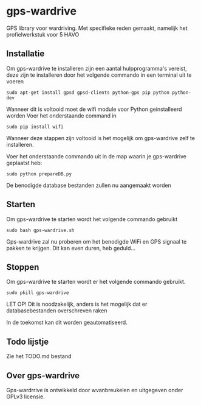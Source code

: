 # gps-wardrive
GPS library voor wardriving. Met specifieke reden gemaakt, namelijk het profielwerkstuk voor 5 HAVO

## Installatie

Om gps-wardrive te installeren zijn een aantal hulpprogramma's vereist, deze zijn te installeren door het volgende commando in een
terminal uit te voeren

```
sudo apt-get install gpsd gpsd-clients python-gps pip python python-dev
```

Wanneer dit is voltooid moet de wifi module voor Python geinstalleerd worden
Voer het onderstaande command in

```
sudo pip install wifi
```

Wanneer deze stappen zijn voltooid is het mogelijk om gps-wardrive zelf te installeren.

Voer het onderstaande commando uit in de map waarin je gps-wardrive geplaatst heb:

```
sudo python prepareDB.py
```

De benodigde database bestanden zullen nu aangemaakt worden

## Starten
Om gps-wardrive te starten wordt het volgende commando gebruikt

```
sudo bash gps-wardrive.sh
```

Gps-wardrive zal nu proberen om het benodigde WiFi en GPS signaal te pakken te krijgen.
Dit kan even duren, heb geduld...

## Stoppen
Om gps-wardrive te starten wordt er het volgende commando gebruikt.

```
sudo pkill gps-wardrive
```

LET OP! Dit is noodzakelijk, anders is het mogelijk dat er databasebestanden overschreven raken

In de toekomst kan dit worden geautomatiseerd.

## Todo lijstje

Zie het TODO.md bestand

## Over gps-wardrive

Gps-wardrrive is ontwikkeld door wvanbreukelen en uitgegeven onder GPLv3 licensie.

